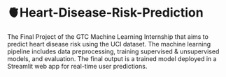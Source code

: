 # 🫀Heart-Disease-Risk-Prediction
The Final Project of the GTC Machine Learning Internship that aims to predict heart disease risk using the UCI dataset. The machine learning pipeline includes data preprocessing, training supervised & unsupervised models, and evaluation. The final output is a trained model deployed in a Streamlit web app for real-time user predictions.
